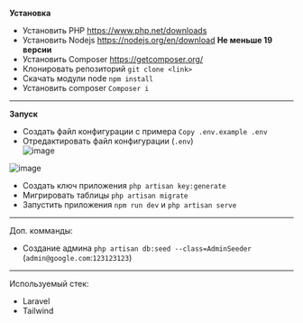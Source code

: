 **Установка**
- Установить PHP <a>https://www.php.net/downloads</a>
- Установить Nodejs <a>https://nodejs.org/en/download</a> **Не меньше 19 версии**
- Установить Composer <a>https://getcomposer.org/</a>
- Клонировать репозиторий `git clone <link>`
- Скачать модули node `npm install`
- Установить composer `Composer i`
---
**Запуск**
- Создать файл конфигурации с примера `Copy .env.example .env` <br>
- Отредактировать файл конфигурации (`.env`) <br>
![image](https://github.com/user-attachments/assets/3de0c670-5f9c-4c5b-a5a7-2c807541b661)

![image](https://github.com/user-attachments/assets/883072c4-abf2-488c-a68e-526e89c7b1a4)


- Создать ключ приложения `php artisan key:generate`
- Мигрировать таблицы `php artisan migrate`
- Запустить приложения `npm run dev` и `php artisan serve`
---
Доп. комманды: 
- Создание админа `php artisan db:seed --class=AdminSeeder` (`admin@google.com`:`123123123`)
--- 
Используемый стек: 
* Laravel
* Tailwind
